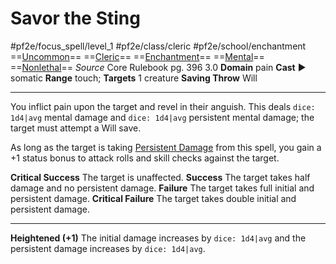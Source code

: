 # Savor the Sting
#pf2e/focus_spell/level_1 #pf2e/class/cleric #pf2e/school/enchantment 
==[Uncommon](../../../../../TTRPGShare-Pathfinder-2E-Vault/rules/traits/uncommon.md)== ==[Cleric](../../../../../TTRPGShare-Pathfinder-2E-Vault/rules/traits/cleric.md)== ==[Enchantment](../../../../../TTRPGShare-Pathfinder-2E-Vault/rules/traits/enchantment.md)== ==[Mental](../../../../../TTRPGShare-Pathfinder-2E-Vault/rules/traits/mental.md)== ==[Nonlethal](../../../../../TTRPGShare-Pathfinder-2E-Vault/rules/traits/nonlethal.md)==
*Source* Core Rulebook pg. 396 3.0
**Domain** pain
**Cast** ► somatic
**Range** touch; **Targets** 1 creature
**Saving Throw** Will

---
You inflict pain upon the target and revel in their anguish. This deals `dice: 1d4|avg` mental damage and `dice: 1d4|avg` persistent mental damage; the target must attempt a Will save.

As long as the target is taking [Persistent Damage](../../../Conditions/Persistent%20Damage.md) from this spell, you gain a +1 status bonus to attack rolls and skill checks against the target.

**Critical Success** The target is unaffected.
**Success** The target takes half damage and no persistent damage.
**Failure** The target takes full initial and persistent damage.
**Critical Failure** The target takes double initial and persistent damage.

<hr>

**Heightened (+1)** The initial damage increases by `dice: 1d4|avg` and the persistent damage increases by `dice: 1d4|avg`.